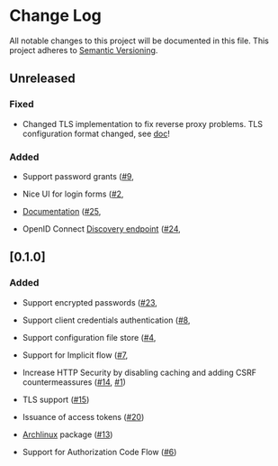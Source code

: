 # Change Log

All notable changes to this project will be documented in this file.
This project adheres to [Semantic Versioning](http://semver.org/).

## Unreleased

### Fixed

* Changed TLS implementation to fix reverse proxy problems. TLS configuration
  format changed, see [doc](doc/tls.md)!

### Added

* Support password grants
  ([#9](https://gitlab.com/veenj/tiny-auth/issues/9),

* Nice UI for login forms
  ([#2](https://gitlab.com/veenj/tiny-auth/issues/2),

* [Documentation](https://gitlab.com/veenj/tiny-auth/-/blob/master/doc/README.md)
  ([#25](https://gitlab.com/veenj/tiny-auth/issues/25),

* OpenID Connect [Discovery
  endpoint](https://gitlab.com/veenj/tiny-auth/-/blob/issue-9/doc/endpoints.md#well-knownopenid-configuration)
  ([#24](https://gitlab.com/veenj/tiny-auth/issues/24),

## [0.1.0]

### Added

* Support encrypted passwords
  ([#23](https://gitlab.com/veenj/tiny-auth/issues/23),

* Support client credentials authentication
  ([#8](https://gitlab.com/veenj/tiny-auth/issues/8),

* Support configuration file store
  ([#4](https://gitlab.com/veenj/tiny-auth/issues/4),

* Support for Implicit flow
  ([#7](https://gitlab.com/veenj/tiny-auth/issues/7),

* Increase HTTP Security by disabling caching and adding CSRF countermeassures
  ([#14](https://gitlab.com/veenj/tiny-auth/issues/14),
  [#1](https://gitlab.com/veenj/tiny-auth/issues/1))

* TLS support
  ([#15](https://gitlab.com/veenj/tiny-auth/issues/15))

* Issuance of access tokens
  ([#20](https://gitlab.com/veenj/tiny-auth/issues/20))

* [Archlinux](https://www.archlinux.org/) package
  ([#13](https://gitlab.com/veenj/tiny-auth/issues/13))

* Support for Authorization Code Flow
  ([#6](https://gitlab.com/veenj/tiny-auth/issues/6))

